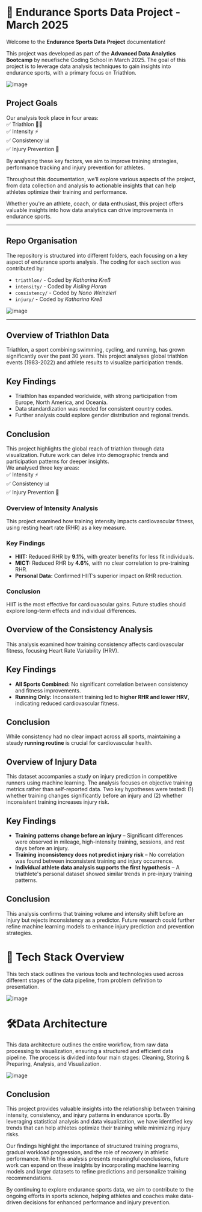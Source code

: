 # 🏅 Endurance Sports Data Project - March 2025

Welcome to the **Endurance Sports Data Project** documentation!  

This project was developed as part of the **Advanced Data Analytics Bootcamp** by neuefische Coding School in March 2025. The goal of this project is to leverage data analysis techniques to gain insights into endurance sports, with a primary focus on Triathlon.  

![image](https://github.com/user-attachments/assets/ff6f13bc-3759-4936-a376-32949d86ffef)


## **Project Goals**  

Our analysis took place in four areas:  
✅ Triathlon 🚴‍♂️  
✅ Intensity ⚡  
✅ Consistency 📊  
✅ Injury Prevention 🏥  

By analysing these key factors, we aim to improve  training strategies, performance tracking and injury prevention for athletes.

Throughout this documentation, we’ll explore various aspects of the project, from data collection and analysis to actionable insights that can help athletes optimize their training and performance.  

Whether you're an athlete, coach, or data enthusiast, this project offers valuable insights into how data analytics can drive improvements in endurance sports.  

---

## **Repo Organisation**  

The repository is structured into different folders, each focusing on a key aspect of endurance sports analysis. The coding for each section was contributed by:  

- `triathlon/` - Coded by *Katharina Kreß*  
- `intensity/` - Coded by *Aisling Horan*  
- `consistency/` - Coded by *Nono Weinzierl*  
- `injury/` - Coded by *Katharina Kreß*

![image](https://github.com/user-attachments/assets/f39bc29a-4e9a-49e2-87c1-8d7e7ee6803a)

---

## **Overview of Triathlon Data**  
Triathlon, a sport combining swimming, cycling, and running, has grown significantly over the past 30 years. This project analyses global triathlon events (1983-2022) and athlete results to visualize participation trends.  

## **Key Findings**  
- Triathlon has expanded worldwide, with strong participation from Europe, North America, and Oceania.  
- Data standardization was needed for consistent country codes.  
- Further analysis could explore gender distribution and regional trends.  

## **Conclusion**  
This project highlights the global reach of triathlon through data visualization. Future work can delve into demographic trends and participation patterns for deeper insights.  
We analysed three key areas:  
✅ Intensity ⚡  
✅ Consistency 📊  
✅ Injury Prevention 🏥  

### **Overview of Intensity Analysis**  
This project examined how training intensity impacts cardiovascular fitness, using resting heart rate (RHR) as a key measure.  

### **Key Findings**  
- **HIIT:** Reduced RHR by **9.1%**, with greater benefits for less fit individuals.  
- **MICT:** Reduced RHR by **4.6%**, with no clear correlation to pre-training RHR.  
- **Personal Data:** Confirmed HIIT’s superior impact on RHR reduction.  

### **Conclusion**  
HIIT is the most effective for cardiovascular gains. Future studies should explore long-term effects and individual differences.  

## **Overview of the Consistency Analysis**  
This analysis examined how training consistency affects cardiovascular fitness, focusing Heart Rate Variability (HRV).  

## **Key Findings**  
- **All Sports Combined:** No significant correlation between consistency and fitness improvements.  
- **Running Only:** Inconsistent training led to **higher RHR and lower HRV**, indicating reduced cardiovascular fitness.  

## **Conclusion**  
While consistency had no clear impact across all sports, maintaining a steady **running routine** is crucial for cardiovascular health.  

## **Overview of Injury Data**  
This dataset accompanies a study on injury prediction in competitive runners using machine learning. The analysis focuses on objective training metrics rather than self-reported data. Two key hypotheses were tested: (1) whether training changes significantly before an injury and (2) whether inconsistent training increases injury risk.  

## **Key Findings**  
- **Training patterns change before an injury** – Significant differences were observed in mileage, high-intensity training, sessions, and rest days before an injury.  
- **Training inconsistency does not predict injury risk** – No correlation was found between inconsistent training and injury occurrence.  
- **Individual athlete data analysis supports the first hypothesis** – A triathlete's personal dataset showed similar trends in pre-injury training patterns.  

## **Conclusion**  
This analysis confirms that training volume and intensity shift before an injury but rejects inconsistency as a predictor. Future research could further refine machine learning models to enhance injury prediction and prevention strategies.  

# 🚀 Tech Stack Overview

This tech stack outlines the various tools and technologies used across different stages of the data pipeline, from problem definition to presentation.  

![image](https://github.com/user-attachments/assets/4e9c89d1-3898-4704-8de1-eebd97ffe7ce)


# 🛠️Data Architecture  

This data architecture outlines the entire workflow, from raw data processing to visualization, ensuring a structured and efficient data pipeline. The process is divided into four main stages: Cleaning, Storing & Preparing, Analysis, and Visualization.  

![image](https://github.com/user-attachments/assets/4c31232d-fe23-434e-9d88-f53d44144299)


## **Conclusion**  
This project provides valuable insights into the relationship between training intensity, consistency, and injury patterns in endurance sports. By leveraging statistical analysis and data visualization, we have identified key trends that can help athletes optimize their training while minimizing injury risks.  

Our findings highlight the importance of structured training programs, gradual workload progression, and the role of recovery in athletic performance. While this analysis presents meaningful conclusions, future work can expand on these insights by incorporating machine learning models and larger datasets to refine predictions and personalize training recommendations.  

By continuing to explore endurance sports data, we aim to contribute to the ongoing efforts in sports science, helping athletes and coaches make data-driven decisions for enhanced performance and injury prevention.  



